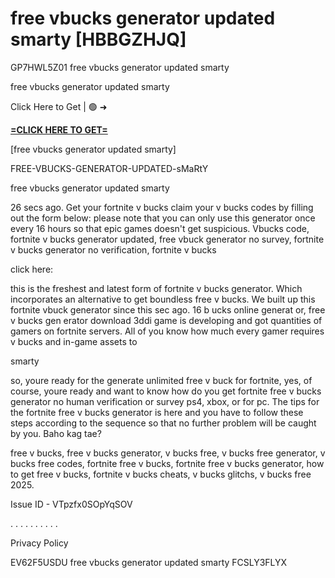 # free vbucks generator updated smarty [HBBGZHJQ]

GP7HWL5Z01 free vbucks generator updated smarty

free vbucks generator updated smarty

Click Here to Get | 🟢 ➜ 

**[=CLICK HERE TO GET=](https://www.google.com/url?q=https%3A%2F%2Fappbitly.com%2FjHeMV)**

 [free vbucks generator updated smarty]

FREE-VBUCKS-GENERATOR-UPDATED-sMaRtY

free vbucks generator updated smarty

26 secs ago. Get your fortnite v bucks claim your v bucks codes by filling out the form below: please note that you can only use this generator once every 16 hours so that epic games doesn't get suspicious. Vbucks code, fortnite v bucks generator updated, free vbuck generator no survey, fortnite v bucks generator no verification, fortnite v bucks

click here:

this is the freshest and latest form of fortnite v bucks generator. Which incorporates an alternative to get boundless free v bucks. We built up this fortnite vbuck generator since this sec ago. 16 b ucks online generat or, free v bucks gen erator download 3ddi game is developing and got quantities of gamers on fortnite servers. All of you know how much every gamer requires v bucks and in-game assets to

smarty

so, youre ready for the generate unlimited free v buck for fortnite, yes, of course, youre ready and want to know how do you get fortnite free v bucks generator no human verification or survey ps4, xbox, or for pc. The tips for the fortnite free v bucks generator is here and you have to follow these steps according to the sequence so that no further problem will be caught by you. Baho kag tae?

free v bucks, free v bucks generator, v bucks free, v bucks free generator, v bucks free codes, fortnite free v bucks, fortnite free v bucks generator, how to get free v bucks, fortnite v bucks cheats, v bucks glitchs, v bucks free 2025. 

Issue ID - VTpzfx0SOpYqSOV

. . . . . . . . . . 

Privacy Policy

 EV62F5USDU free vbucks generator updated smarty FCSLY3FLYX

